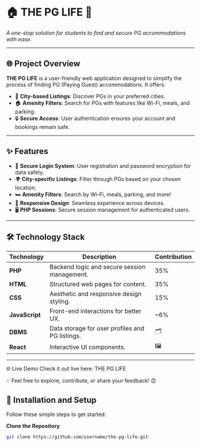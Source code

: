 # 🏠 THE PG LIFE 🌟  
_A one-stop solution for students to find and secure PG accommodations with ease._  

---

## 🌐 Project Overview  

**THE PG LIFE** is a user-friendly web application designed to simplify the process of finding PG (Paying Guest) accommodations. It offers:  
- 🌆 **City-based Listings**: Discover PGs in your preferred cities.  
- 🏠 **Amenity Filters**: Search for PGs with features like Wi-Fi, meals, and parking.  
- 🔒 **Secure Access**: User authentication ensures your account and bookings remain safe.  

---

## ✨ Features  

- 🔐 **Secure Login System**: User registration and password encryption for data safety.  
- 🌍 **City-specific Listings**: Filter through PGs based on your chosen location.  
- 🛏️ **Amenity Filters**: Search by Wi-Fi, meals, parking, and more!  
- 📱 **Responsive Design**: Seamless experience across devices.  
- 🖥️ **PHP Sessions**: Secure session management for authenticated users.  

---

## 🛠️ Technology Stack  

| Technology      | Description                                     | Contribution |
|------------------|-------------------------------------------------|--------------|
| **PHP**         | Backend logic and secure session management.    | 35%          |
| **HTML**        | Structured web pages for content.               | 35%          |
| **CSS**         | Aesthetic and responsive design styling.        | 15%          |
| **JavaScript**  | Front-end interactions for better UX.           | ~6%          |
| **DBMS**        | Data storage for user profiles and PG listings. | 🗂️          |
| **React**       | Interactive UI components.                      | 🖼️          |

---
🌐 Live Demo
Check it out live here: THE PG LIFE

💡 Feel free to explore, contribute, or share your feedback! 😊

## 🚀 Installation and Setup  

Follow these simple steps to get started:  

**Clone the Repository**  
   ```bash
   git clone https://github.com/username/the-pg-life.git
  
